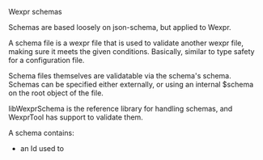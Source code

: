 
Wexpr schemas


Schemas are based loosely on json-schema, but applied to Wexpr.

A schema file is a wexpr file that is used to validate another wexpr file, making sure it meets the given conditions.
Basically, similar to type safety for a configuration file.

Schema files themselves are validatable via the schema's schema.
Schemas can be specified either externally, or using an internal $schema on the root object of the file.

libWexprSchema is the reference library for handling schemas, and WexprTool has support to validate them.


A schema contains:
- an Id used to 